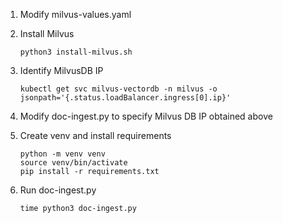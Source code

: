 1. Modify milvus-values.yaml
2. Install Milvus
   ```
   python3 install-milvus.sh
   ```
3. Identify MilvusDB IP
   ```
   kubectl get svc milvus-vectordb -n milvus -o jsonpath='{.status.loadBalancer.ingress[0].ip}'
   ```
4. Modify doc-ingest.py to specify Milvus DB IP obtained above
5. Create venv and install requirements
    ```
    python -m venv venv
    source venv/bin/activate
    pip install -r requirements.txt
    ```

6. Run doc-ingest.py
    ```
    time python3 doc-ingest.py
    ```

